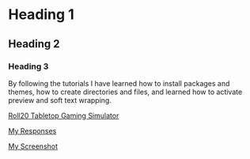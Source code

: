 # Heading 1
## Heading 2
### Heading 3

By following the tutorials I have learned how to install packages and themes, how to create directories and files, and learned how to activate preview and soft text wrapping.

[Roll20 Tabletop Gaming Simulator](https://roll20.net)

[My Responses](./responses.txt)

[My Screenshot](./images/screenshot.png)
